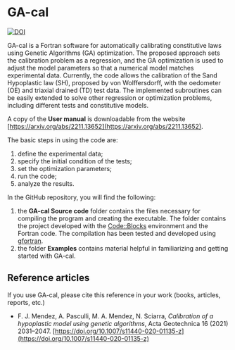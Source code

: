 # GA-cal
[![DOI](https://zenodo.org/badge/537369162.svg)](https://zenodo.org/badge/latestdoi/537369162)

GA-cal is a Fortran software for automatically calibrating constitutive laws using Genetic Algorithms (GA) optimization. The proposed approach sets the calibration problem as a regression, and the GA optimization is used to adjust the model parameters so that a numerical model matches experimental data. Currently, the code allows the calibration of the Sand Hypoplastic law (SH), proposed by von Wolffersdorff, with the oedometer (OE) and triaxial drained (TD) test data. The implemented subroutines can be easily extended to solve other regression or optimization problems, including different tests and constitutive models.

A copy of the **User manual** is downloadable from the website [https://arxiv.org/abs/2211.13652](https://arxiv.org/abs/2211.13652).

The basic steps in using the code are:
  1. define the experimental data;
  2. specify the initial condition of the tests;
  3. set the optimization parameters;
  4. run the code;
  5. analyze the results. 

In the GitHub repository, you will find the following:
  1. the **GA-cal Source code** folder contains the files necessary for compiling the program and creating the executable. The folder contains the project developed with the [Code::Blocks](https://www.codeblocks.org/) environment and the Fortran code. The compilation has been tested and developed using [gfortran](https://gcc.gnu.org/wiki/GFortran). 
  2. the folder **Examples** contains material helpful in familiarizing and getting started with GA-cal.

## Reference articles
If you use GA-cal, please cite this reference in your work (books, articles, reports, etc.)
 
  - F. J. Mendez, A. Pasculli, M. A. Mendez, N. Sciarra, *Calibration of a hypoplastic model using genetic algorithms*, Acta Geotechnica 16 (2021) 2031–2047. [https://doi.org/10.1007/s11440-020-01135-z](https://doi.org/10.1007/s11440-020-01135-z) 
